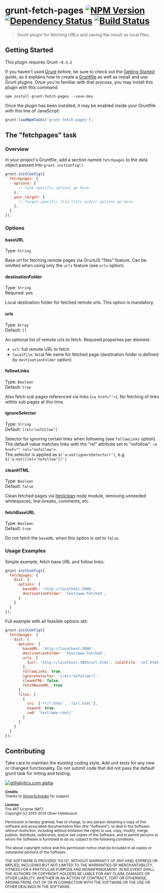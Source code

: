 # grunt-fetch-pages [![NPM Version](https://badge.fury.io/js/grunt-fetch-pages.png)](http://badge.fury.io/js/grunt-fetch-pages) [![Dependency Status](https://gemnasium.com/olihel/grunt-fetch-pages.png)](https://gemnasium.com/olihel/grunt-fetch-pages) [![Build Status](https://travis-ci.org/olihel/grunt-fetch-pages.png?branch=master)](https://travis-ci.org/olihel/grunt-fetch-pages)

> Grunt plugin for fetching URLs and saving the result as local files.

## Getting Started
This plugin requires Grunt `~0.4.2`

If you haven't used [Grunt](http://gruntjs.com/) before, be sure to check out the [Getting Started](http://gruntjs.com/getting-started) guide, as it explains how to create a [Gruntfile](http://gruntjs.com/sample-gruntfile) as well as install and use Grunt plugins. Once you're familiar with that process, you may install this plugin with this command:

```shell
npm install grunt-fetch-pages --save-dev
```

Once the plugin has been installed, it may be enabled inside your Gruntfile with this line of JavaScript:

```js
grunt.loadNpmTasks('grunt-fetch-pages');
```

## The "fetchpages" task

### Overview
In your project's Gruntfile, add a section named `fetchpages` to the data object passed into `grunt.initConfig()`.

```js
grunt.initConfig({
  fetchpages: {
    options: {
      // Task-specific options go here.
    },
    your_target: {
      // Target-specific file lists and/or options go here.
    },
  },
});
```

### Options

#### baseURL
Type: `String`  

Base url for fetching remote pages via GruntJS "files" feature. Can be omitted when using only the `urls` feature (see `urls` option). 

#### destinationFolder
Type: `String`  
Required: yes

Local destination folder for fetched remote urls. This option is mandatory.

#### urls
Type: `Array`  
Default: `[]`

An optional list of remote urls to fetch. Required properties per element:  
- `url`: full remote URL to fetch  
- `localFile`: local file name for fetched page (destination folder is defined by `destinationFolder` option)

#### followLinks
Type: `Boolean`  
Default: `true`

Also fetch sub pages referenced via links (`<a href="">`). No fetching of links within sub pages at this time.

#### ignoreSelector
Type: `String`  
Default: `[rel="nofollow"]`

Selector for ignoring certain links when following (see `followLinks` option). The default value matches links with the "rel" attribute set to "nofollow": `<a href="" rel="nofollow">`.  
The selector is applied as `$('a:not(ignoreSelector)')`, e.g. `$('a:not([rel="nofollow"])')`

#### cleanHTML
Type: `Boolean`  
Default: `false`

Clean fetched pages via [htmlclean](https://github.com/anseki/htmlclean) node module, removing unneeded whitespaces, line-breaks, comments, etc.

#### fetchBaseURL
Type: `Boolean`  
Default: `true`

Do not fetch the `baseURL` when this option is set to `false`.

### Usage Examples

Simple example, fetch base URL and follow links:

```js
grunt.initConfig({
  fetchpages: {
    dist: {
      options: {
        baseURL: 'http://localhost:3000',
        destinationFolder: 'test/www-fetched',
      }
    }
  }
});
```

Full example with all feasible options set:

```js
grunt.initConfig({
  fetchpages: {
    dist: {
      options: {
        baseURL: 'http://localhost:3000',
        destinationFolder: 'test/www-fetched',
        urls: [
          {url: 'http://localhost:3003/url.html', localFile: 'url.html'}
        ],
        followLinks: true,
        ignoreSelector: '[rel="nofollow"]',
        cleanHTML: false,
        fetchBaseURL: true
      },
      files: [
        {
          src: ['**/*.html', '!url.html'],
          expand: true,
          cwd: 'test/www-root/'
        }
      ]
    }
  }
});
```

## Contributing
Take care to maintain the existing coding style. Add unit tests for any new or changed functionality. Do not submit code that did not pass the default grunt task for linting and testing.

[![githalytics.com alpha](https://cruel-carlota.gopagoda.com/969b888541f7d6ce883776737ae69ed8 "githalytics.com")](http://githalytics.com/olihel/grunt-fetch-pages)

<sub>**Credits**</sub>  
<sub>Thanks to [SinnerSchrader](http://www.sinnerschrader.com/) for support.</sub>

<sub>**License**</sub>  
<sub>The MIT License (MIT)</sub>  
<sub>Copyright (c) 2013-2014 Oliver Hellebusch</sub>

<sub>Permission is hereby granted, free of charge, to any person obtaining a copy of this software and associated documentation files (the "Software"), to deal in the Software without restriction, including without limitation the rights to use, copy, modify, merge, publish, distribute, sublicense, and/or sell copies of the Software, and to permit persons to whom the Software is furnished to do so, subject to the following conditions:</sub>

<sub>The above copyright notice and this permission notice shall be included in all copies or substantial portions of the Software.</sub>

<sub>THE SOFTWARE IS PROVIDED "AS IS", WITHOUT WARRANTY OF ANY KIND, EXPRESS OR IMPLIED, INCLUDING BUT NOT LIMITED TO THE WARRANTIES OF MERCHANTABILITY, FITNESS FOR A PARTICULAR PURPOSE AND NONINFRINGEMENT. IN NO EVENT SHALL THE AUTHORS OR COPYRIGHT HOLDERS BE LIABLE FOR ANY CLAIM, DAMAGES OR OTHER LIABILITY, WHETHER IN AN ACTION OF CONTRACT, TORT OR OTHERWISE, ARISING FROM, OUT OF OR IN CONNECTION WITH THE SOFTWARE OR THE USE OR OTHER DEALINGS IN THE SOFTWARE.</sub>

